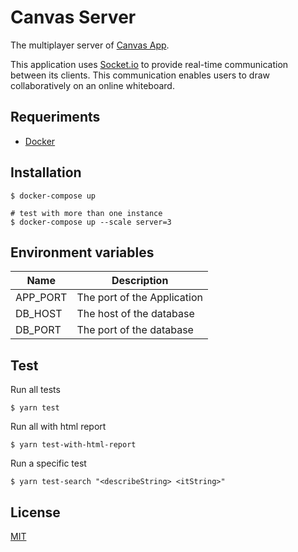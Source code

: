
# Canvas Server

The multiplayer server of [Canvas App](https://github.com/iammateus/canvas-app).

This application uses [Socket.io](https://socket.io/) to provide real-time communication between its clients. This communication enables users to draw collaboratively on an online whiteboard.

## Requeriments

-   [Docker](https://docs.docker.com/)

## Installation

    $ docker-compose up
    
    # test with more than one instance
    $ docker-compose up --scale server=3
    
## Environment variables

|Name| Description |
|--------|--|
|APP_PORT| The port of the Application |
|DB_HOST| The host of the database |
|DB_PORT| The port of the database |
 

## Test

Run all tests

    $ yarn test

Run all with html report

    $ yarn test-with-html-report

Run a specific test

    $ yarn test-search "<describeString> <itString>"

## License

[MIT](https://github.com/iammateus/canvas-server/blob/main/LICENSE)
